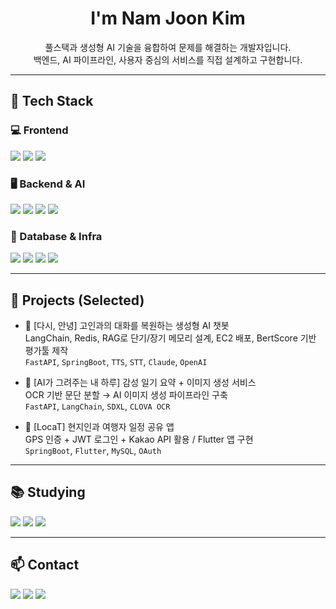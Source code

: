 <!-- README.md -->

<h1 align="center">I'm Nam Joon Kim</h1>
<p align="center">풀스택과 생성형 AI 기술을 융합하여 문제를 해결하는 개발자입니다.<br/>백엔드, AI 파이프라인, 사용자 중심의 서비스를 직접 설계하고 구현합니다.</p>

---

## 🧠 Tech Stack

### 💻 Frontend
<p>
  <img src="https://img.shields.io/badge/React-61DAFB?style=flat&logo=React&logoColor=white"/>
  <img src="https://img.shields.io/badge/Flutter-02569B?style=flat&logo=Flutter&logoColor=white"/>
  <img src="https://img.shields.io/badge/JavaScript-F7DF1E?style=flat&logo=JavaScript&logoColor=black"/>
</p>

### 🖥 Backend & AI
<p>
  <img src="https://img.shields.io/badge/FastAPI-009688?style=flat&logo=FastAPI&logoColor=white"/>
  <img src="https://img.shields.io/badge/Spring Boot-6DB33F?style=flat&logo=SpringBoot&logoColor=white"/>
  <img src="https://img.shields.io/badge/Python-3776AB?style=flat&logo=Python&logoColor=white"/>
  <img src="https://img.shields.io/badge/LangChain-000000?style=flat&logo=OpenAI&logoColor=white"/>
</p>

### 🧩 Database & Infra
<p>
  <img src="https://img.shields.io/badge/PostgreSQL-4169E1?style=flat&logo=PostgreSQL&logoColor=white"/>
  <img src="https://img.shields.io/badge/MySQL-4479A1?style=flat&logo=MySQL&logoColor=white"/>
  <img src="https://img.shields.io/badge/Docker-2496ED?style=flat&logo=Docker&logoColor=white"/>
  <img src="https://img.shields.io/badge/Redis-DC382D?style=flat&logo=Redis&logoColor=white"/>
</p>

---

## 🚀 Projects (Selected)

- 🎤 [다시, 안녕] 고인과의 대화를 복원하는 생성형 AI 챗봇  
  LangChain, Redis, RAG로 단기/장기 메모리 설계, EC2 배포, BertScore 기반 평가툴 제작  
  `FastAPI`, `SpringBoot`, `TTS`, `STT`, `Claude`, `OpenAI`

- 📝 [AI가 그려주는 내 하루] 감성 일기 요약 + 이미지 생성 서비스  
  OCR 기반 문단 분할 → AI 이미지 생성 파이프라인 구축  
  `FastAPI`, `LangChain`, `SDXL`, `CLOVA OCR`

- 📍 [LocaT] 현지인과 여행자 일정 공유 앱  
  GPS 인증 + JWT 로그인 + Kakao API 활용 / Flutter 앱 구현  
  `SpringBoot`, `Flutter`, `MySQL`, `OAuth`

---

## 📚 Studying

<p>
  <img src="https://img.shields.io/badge/RAG-000000?style=flat&logo=OpenAI&logoColor=white"/>
  <img src="https://img.shields.io/badge/pgvector-4169E1?style=flat"/>
  <img src="https://img.shields.io/badge/LLM Evaluation-000000?style=flat"/>
</p>

---

## 📫 Contact

<a href="https://github.com/nj-kim11"><img src="https://img.shields.io/badge/GitHub-181717?style=flat&logo=github&logoColor=white"/></a>
<a href="https://velog.io/@nj-kim11"><img src="https://img.shields.io/badge/Velog-20C997?style=flat&logo=velog&logoColor=white"/></a>
<a href="mailto:thebrian11@naver.com"><img src="https://img.shields.io/badge/NaverMail-03C75A?style=flat&logo=Naver&logoColor=white"/></a>
